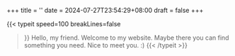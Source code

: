 +++
title = ''
date = 2024-07-27T23:54:29+08:00
draft = false
+++

{{< typeit 
  speed=100
  breakLines=false
>}}
Hello, my friend.
Welcome to my website.
Maybe there you can find something you need.
Nice to meet you. :)
{{< /typeit >}}